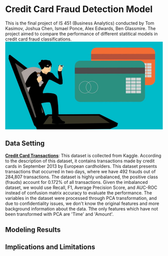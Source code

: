 # Credit Card Fraud Detection Model

This is the final project of IS 451 (Business Analytics) conducted by Tom Kasimov, Joshua Chen, Ismael Ponce, Alex Edwards, Ben Glassmire. The project aimed to compare the performance of different statitical models in credit card fraud classifications. 
![credit-card-fraud](credit-card-fraud.jpg)

## Data Setting
**[Credit Card Transactions](https://www.kaggle.com/datasets/mlg-ulb/creditcardfraud#)**: This dataset is collected from Kaggle. According to the description of this dataset, it contains transactions made by credit cards in September 2013 by European cardholders. This dataset presents transactions that occurred in two days, where we have 492 frauds out of 284,807 transactions. The dataset is highly unbalanced, the positive class (frauds) account for 0.172% of all transactions. Given the imbalanced dataset, we would use Recall, F1, Average Precision Score, and AUC-ROC instead of confusion matrix accuracy to evaluate the performance. The variables in the dataset were processed through PCA transformation, and due to confidentiality issues, we don't know the original features and more background information about the data. Tthe only features which have not been transformed with PCA are 'Time' and 'Amount'.

## Modeling Results


## Implications and Limitations
